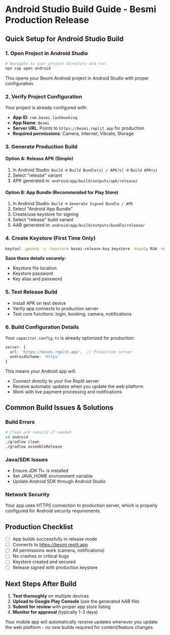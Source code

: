 # Android Studio Build Guide - Besmi Production Release

## Quick Setup for Android Studio Build

### 1. Open Project in Android Studio
```bash
# Navigate to your project directory and run:
npx cap open android
```

This opens your Besmi Android project in Android Studio with proper configuration.

### 2. Verify Project Configuration

Your project is already configured with:
- **App ID**: `com.besmi.lashbooking`
- **App Name**: `Besmi`
- **Server URL**: Points to `https://besmi.replit.app` for production
- **Required permissions**: Camera, Internet, Vibrate, Storage

### 3. Generate Production Build

#### Option A: Release APK (Simple)
1. In Android Studio: `Build` → `Build Bundle(s) / APK(s)` → `Build APK(s)`
2. Select "release" variant
3. APK generated in: `android/app/build/outputs/apk/release/`

#### Option B: App Bundle (Recommended for Play Store)
1. In Android Studio: `Build` → `Generate Signed Bundle / APK`
2. Select "Android App Bundle"
3. Create/use keystore for signing
4. Select "release" build variant
5. AAB generated in: `android/app/build/outputs/bundle/release/`

### 4. Create Keystore (First Time Only)
```bash
keytool -genkey -v -keystore besmi-release-key.keystore -keyalg RSA -keysize 2048 -validity 10000 -alias besmi-key
```

**Save these details securely:**
- Keystore file location
- Keystore password
- Key alias and password

### 5. Test Release Build
- Install APK on test device
- Verify app connects to production server
- Test core functions: login, booking, camera, notifications

### 6. Build Configuration Details

Your `capacitor.config.ts` is already optimized for production:
```typescript
server: {
  url: 'https://besmi.replit.app',  // Production server
  androidScheme: 'https'
}
```

This means your Android app will:
- Connect directly to your live Replit server
- Receive automatic updates when you update the web platform
- Work with live payment processing and notifications

## Common Build Issues & Solutions

### Build Errors
```bash
# Clean and rebuild if needed
cd android
./gradlew clean
./gradlew assembleRelease
```

### Java/SDK Issues
- Ensure JDK 11+ is installed
- Set JAVA_HOME environment variable
- Update Android SDK through Android Studio

### Network Security
Your app uses HTTPS connection to production server, which is properly configured for Android security requirements.

## Production Checklist

- [ ] App builds successfully in release mode
- [ ] Connects to https://besmi.replit.app
- [ ] All permissions work (camera, notifications)
- [ ] No crashes or critical bugs
- [ ] Keystore created and secured
- [ ] Release signed with production keystore

## Next Steps After Build

1. **Test thoroughly** on multiple devices
2. **Upload to Google Play Console** (use the generated AAB file)
3. **Submit for review** with proper app store listing
4. **Monitor for approval** (typically 1-3 days)

Your mobile app will automatically receive updates whenever you update the web platform - no new builds required for content/feature changes.